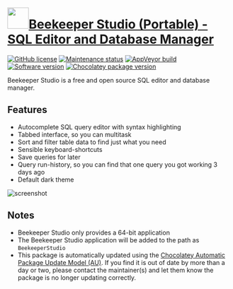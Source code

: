 # [<img src="https://cdn.jsdelivr.net/gh/dgalbraith/chocolatey-packages@d83ec5065d05dedfae2f4b10eba1b65761ac0535/icons/beekeeper-studio.png" width="48" height="48" />Beekeeper Studio (Portable) - SQL Editor and Database Manager](https://chocolatey.org/packages/beekeeper-studio.portable)

[![GitHub license](https://img.shields.io/github/license/beekeeper-studio/beekeeper-studio)](https://github.com/beekeeper-studio/beekeeper-studio/blob/master/LICENSE.md)
[![Maintenance status](https://img.shields.io/badge/maintained%3F-yes-green.svg)](https://gitHub.com/dgalbraith/chocolatey-packages/graphs/commit-activity)
[![AppVeyor build](https://img.shields.io/appveyor/ci/dgalbraith/chocolatey-packages)](https://ci.appveyor.com/project/dgalbraith/chocolatey-packages)
[![Software version](https://img.shields.io/badge/Source-v3.1.0-blue.svg)](https://github.com/beekeeper-studio/beekeeper-studio/releases/tag/v3.1.0)
[![Chocolatey package version](https://img.shields.io/chocolatey/v/beekeeper-studio.portable?label=Chocolatey)](https://chocolatey.org/packages/beekeeper-studio.portable)

Beekeeper Studio is a free and open source SQL editor and database manager.

## Features

* Autocomplete SQL query editor with syntax highlighting
* Tabbed interface, so you can multitask
* Sort and filter table data to find just what you need
* Sensible keyboard-shortcuts
* Save queries for later
* Query run-history, so you can find that one query you got working 3 days ago
* Default dark theme

![screenshot](https://cdn.jsdelivr.net/gh/dgalbraith/chocolatey-packages@681eb28f08e5fdf2807bf338a7b0852780cd6f93/automatic/beekeeper-studio/screenshot.png)

## Notes

* Beekeeper Studio only provides a 64-bit application
* The Beekeeper Studio application will be added to the path as `BeekeeperStudio`
* This package is automatically updated using the [Chocolatey Automatic Package Update Model (AU)](https://github.com/majkinetor/au/blob/master/README.md).
  If you find it is out of date by more than a day or two, please contact the maintainer(s) and let them know the package is no longer updating correctly.
